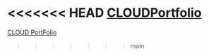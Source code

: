 <<<<<<< HEAD
[CLOUDPortfolio](https://cloud-portfolio-440423.web.app/)
=======
[CLOUD PortFolio](https://https://cloud-portfolio-440423.web.app/)
>>>>>>> main
